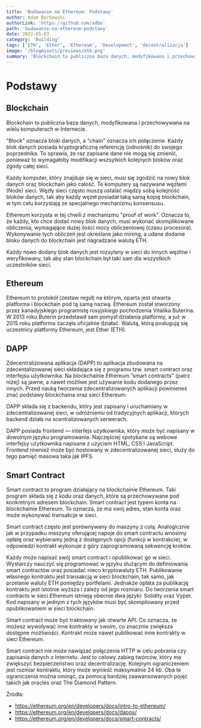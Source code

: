 ```yaml
---
title: 'Budowanie na Ethereum: Podstawy'
author: Adam Borkowski
authorLink: 'https://github.com/adbo'
path: 'budowanie-na-ethereum-podstawy'
date: 2022-05-03
category: 'Building'
tags: ['ETH', 'Ether', 'Ethereum', 'Development', 'decentralizacja']
image: '/blogAssets/previews/eth.png'
summary: 'Blockchain to publiczna baza danych, modyfikowana i przechowywana na wielu komputerach w Internecie.'
---
```


# Podstawy

## Blockchain
Blockchain to publiczna baza danych, modyfikowana i przechowywana na wielu komputerach w Internecie.

"Block" oznacza bloki danych, a "chain" oznacza ich połączenie. Każdy blok danych posiada kryptograficzną referencję (odnośnik) do swojego poprzednika. To sprawia, że raz zapisane dane nie mogą się zmienić, ponieważ to wymagałoby modifikacji wszsytkich kolejnych bloków oraz zgody całej sieci.

Każdy komputer, który znajduje się w sieci, musi się zgodzić na nowy blok danych oraz blockchain jako całość. Te komputery są nazywane węzłami (Node) sieci. Węzły sieci często muszą ustalać między sobą kolejność bloków danych, tak aby każdy węzeł posiadał taką samą kopię blockchain, w tym celu korzystają ze specjalnego mechanizmu konsensusu.

Ethereum korzysta w tej chwili z mechanizmu "proof of work". Oznacza to, że każdy, kto chce dodać nowy blok danych, musi wykonać skomplikowane obliczenia, wymagające dużej ilości mocy obliczeniowej (czasu procesora). Wykonywanie tych obliczeń jest określane jako mining, a udane dodanie bloku danych do blockchain jest nagradzane walutą ETH.

Każdy nowo dodany blok danych jest rozsyłany w sieci do innych węzłów i weryfikowany, tak aby stan blockchain był taki sam dla wszystkich uczestników sieci.

## Ethereum
Ethereum to protokół (zestaw reguł) na którym, oparta jest otwarta platforma i blockchain pod tą samą nazwą. Ethereum został stworzony przez kanadyjskiego programistę rosyjskiego pochodzenia Vitalika Buterina. W 2013 roku Buterin przedstawił sam pomysł działania platformy, a już w 2015 roku platforma zaczęła oficjalnie działać. Walutą, którą posługują się uczestnicy platformy Ethereum, jest Ether (ETH).

## DAPP
Zdecentralizowana aplikacja (DAPP) to aplikacja zbudowana na zdecentalizowanej sieci składająca się z programu tzw. smart contract oraz interfejsu użytkownika. Na blockchainie Ethereum ”smart contracts” (patrz niżej) są jawne, a nawet możliwe jest używanie kodu dodanego przez innych. Przed nauką tworzenia zdecentralizowanych aplikacji powinieneś znać podstawy blockchaina oraz sieci Ethereum.

DAPP składa się z backendu, który jest zapisany i uruchamiany w zdecentralizowanej sieci, w odróżnieniu od tradycyjnych aplikacji, których backend działa na scentralizowanych serwerach.

DAPP posiada frontend — interfejs użytkownika, który może być napisany w dowolnym języku programowania. Najczęściej spotykane są webowe interfejsy użytkownika napisane z użyciem HTML, CSS i JavaScript. Frontend również może być hostowany w zdecentralizowanej sieci, służy do tego pamięć masowa taka jak IPFS.

## Smart Contract
Smart contract to program działający na blockchainie Ethereum. Taki program składa się z kodu oraz danych, które są przechowywane pod konkretnym adresem blockchain. Smart contract jest typem konta na blockchainie Ethereum. To oznacza, że ma swój adres, stan konta oraz może wykonywać transakcje w sieci.

Smart contract często jest porównywany do maszyny z colą. Analogicznie jak w przypadku maszyny oferującej napoje do smart contractu wnosimy opłatę oraz wybieramy jedną z dostępnych opcji (funkcji w kontrakcie), w odpowiedzi kontrakt wykonuje z góry zaprogramowaną sekwencję kroków.

Każdy może napisać swój smart contract i opublikować go w sieci. Wystarczy nauczyć się programować w języku służącym do definiowania smart contractów oraz posiadać nieco kryptowaluty ETH. Publikowanie własnego kontraktu jest transakcją w sieci blockchain, tak samo, jak przelanie waluty ETH pomiędzy portfelami. Jednakże opłata za publikację kontraktu jest istotnie wyższa i zależy od jego rozmiaru. Do tworzenia smart contracts w sieci Ethereum istnieją obecnie dwa języki: Solidity oraz Vyper. Kod napisany w jednym z tych języków musi być skompilowany przed opublikowaniem w sieci blockchain.

Smart contract może być traktowany jak otwarte API. Co oznacza, że możesz wywoływać inne kontrakty w swoim, co znacznie zwiększa dostępne możliwości. Kontrakt może nawet publikować inne kontrakty w sieci Ethereum.

Smart contract nie może nawiązać połączenia HTTP w celu pobrania czy zapisania danych z Internetu. Jest to celowy zabieg twórców, który ma zwiększyć bezpieczeństwo oraz decentralizację. Kolejnym ograniczeniem jest rozmiar kontraktu, który może wynieść maksymalnie 24 kb. Oba te ograniczenia można ominąć, za pomocą bardziej zaawansowanych pojęć takich jak oracles oraz The Diamond Pattern.

Źródła:
* https://ethereum.org/en/developers/docs/intro-to-ethereum/
* https://ethereum.org/en/developers/docs/dapps/
* https://ethereum.org/en/developers/docs/smart-contracts/
